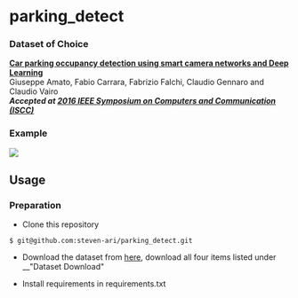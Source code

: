 # parking_detect

### Dataset of Choice

[__Car parking occupancy detection using smart camera networks and Deep Learning__](http://cnrpark.it/)
<br>
Giuseppe Amato, Fabio Carrara, Fabrizio Falchi, Claudio Gennaro and Claudio Vairo
<br>
___Accepted at [2016 IEEE Symposium on Computers and Communication (ISCC)](https://www.computer.org/csdl/proceedings/iscc/2016/12OmNviHKdN)___

### Example
![](parking_dataset/parking.gif)

## Usage

### Preparation
* Clone this repository
```console
$ git@github.com:steven-ari/parking_detect.git
```
* Download the dataset from [here](http://cnrpark.it/), download all four items listed under __"Dataset Download"



* Install requirements in requirements.txt

##
